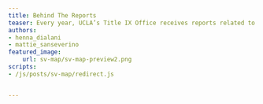 ```yaml
---
title: Behind The Reports
teaser: Every year, UCLA’s Title IX Office receives reports related to sexual harassment and assault, with outcomes of investigations ranging from written warnings to dismissals. However, there are many stories that never get reported to the Title IX office. The Daily Bruin wants to provide a space to anonymously share these stories.
authors:
- henna_dialani
- mattie_sanseverino
featured_image: 
    url: sv-map/sv-map-preview2.png
scripts:
- /js/posts/sv-map/redirect.js


---
```


<head>
<script>
window.location.href = "https://features.dailybruin.com/2019/beyondthereports/";
</script>
</head>
